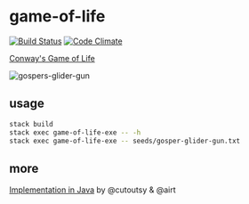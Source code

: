 # game-of-life

[![Build Status][build-badge]][build-status]
[![Code Climate][codeclimate-badge]][codeclimate-status]

[Conway's Game of Life](https://en.wikipedia.org/wiki/Conway's_Game_of_Life)

![gospers-glider-gun](https://upload.wikimedia.org/wikipedia/commons/e/e5/Gospers_glider_gun.gif)

## usage

```sh
stack build
stack exec game-of-life-exe -- -h
stack exec game-of-life-exe -- seeds/gosper-glider-gun.txt
```

## more

[Implementation in Java](https://github.com/airt/game-of-life/tree/java) by @cutoutsy & @airt

[build-badge]: https://img.shields.io/travis/airt/game-of-life.svg
[build-status]: https://travis-ci.org/airt/game-of-life
[codeclimate-badge]: https://img.shields.io/codeclimate/github/airt/game-of-life.svg
[codeclimate-status]: https://codeclimate.com/github/airt/game-of-life
